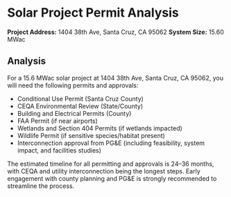 # Solar Project Permit Analysis

**Project Address:** 1404 38th Ave, Santa Cruz, CA 95062
**System Size:** 15.60 MWac

## Analysis

For a 15.6 MWac solar project at 1404 38th Ave, Santa Cruz, CA 95062, you will need the following permits and approvals:

- Conditional Use Permit (Santa Cruz County)
- CEQA Environmental Review (State/County)
- Building and Electrical Permits (County)
- FAA Permit (if near airports)
- Wetlands and Section 404 Permits (if wetlands impacted)
- Wildlife Permit (if sensitive species/habitat present)
- Interconnection approval from PG&E (including feasibility, system impact, and facilities studies)

The estimated timeline for all permitting and approvals is 24–36 months, with CEQA and utility interconnection being the longest steps. Early engagement with county planning and PG&E is strongly recommended to streamline the process.